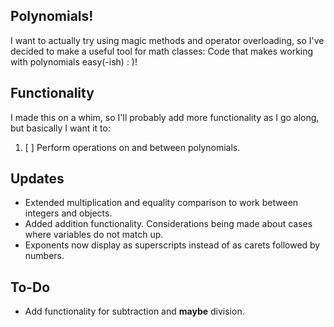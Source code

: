 Polynomials!
---
I want to actually try using magic methods and operator overloading, so I've decided to make a useful tool for math classes: Code that makes working with polynomials easy(-ish) : )!

Functionality
---
I made this on a whim, so I'll probably add more functionality as I go along, but basically I want it to:

1. [ ] Perform operations on and between polynomials.

Updates
---
- Extended multiplication and equality comparison to work between integers and objects.
- Added addition functionality. Considerations being made about cases where variables do not match up.
- Exponents now display as superscripts instead of as carets followed by numbers.

To-Do
---
- Add functionality for subtraction and __maybe__ division.

[^1]: For the sake of this project, a Variable is a mathematical object of the form $x^n$ where "x" is a letter representing the mathematical variable, and n is its exponent .
[^2]: For the sake of this project, a Term is mathematical object cmoposed of at least one of such variables mentioned above, and a coefficient. All Variables can be changed into terms, but for simplicity, I've decided to make it so that Terms can't be changed back to Variables. so before any operation is carried out, all objects involved are changed to Terms.